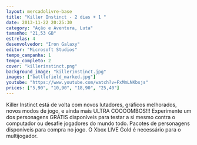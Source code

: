 ```yaml
---
layout: mercadolivre-base
title: "Killer Instinct - 2 dias + 1 "
date: 2013-11-22 20:25:30
category: "Ação e Aventura, Luta"
tamanho: "21,53 GB"
estrelas: 4
desenvolvedor: "Iron Galaxy"
editor: "Microsoft Studios"
tempo_campanha: 1
tempo_completo: 2
cover: "killerinstinct.png"
background_image: "killerinstinct.jpg"
images: ["battlefield_marked.jpg"]
youtube: "https://www.youtube.com/watch?v=FxMmLNKbsjs"
prices: ["5,90", "10,90", "18,90", "25,40"]
---
```



Killer Instinct está de volta com novos lutadores, gráficos melhorados, novos modos de jogo, e ainda mais ULTRA COOOOMBOS!!! Experimente um dos personagens GRÁTIS disponíveis para testar a si mesmo contra o computador ou desafie jogadores do mundo todo. Pacotes de personagens disponíveis para compra no jogo. O Xbox LIVE Gold é necessário para o multijogador.
